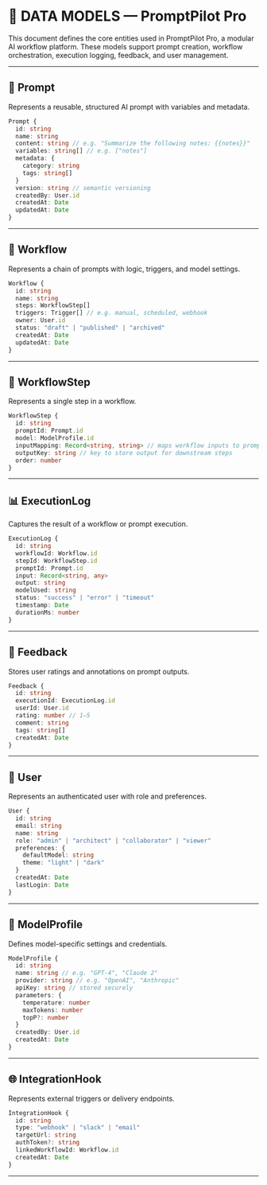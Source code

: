 # 🧬 DATA MODELS — PromptPilot Pro

This document defines the core entities used in PromptPilot Pro, a modular AI workflow platform. These models support prompt creation, workflow orchestration, execution logging, feedback, and user management.

---

## 📄 Prompt

Represents a reusable, structured AI prompt with variables and metadata.

```ts
Prompt {
  id: string
  name: string
  content: string // e.g. "Summarize the following notes: {{notes}}"
  variables: string[] // e.g. ["notes"]
  metadata: {
    category: string
    tags: string[]
  }
  version: string // semantic versioning
  createdBy: User.id
  createdAt: Date
  updatedAt: Date
}
```

---

## 🔗 Workflow

Represents a chain of prompts with logic, triggers, and model settings.

```ts
Workflow {
  id: string
  name: string
  steps: WorkflowStep[]
  triggers: Trigger[] // e.g. manual, scheduled, webhook
  owner: User.id
  status: "draft" | "published" | "archived"
  createdAt: Date
  updatedAt: Date
}
```

---

## 🔧 WorkflowStep

Represents a single step in a workflow.

```ts
WorkflowStep {
  id: string
  promptId: Prompt.id
  model: ModelProfile.id
  inputMapping: Record<string, string> // maps workflow inputs to prompt variables
  outputKey: string // key to store output for downstream steps
  order: number
}
```

---

## 📊 ExecutionLog

Captures the result of a workflow or prompt execution.

```ts
ExecutionLog {
  id: string
  workflowId: Workflow.id
  stepId: WorkflowStep.id
  promptId: Prompt.id
  input: Record<string, any>
  output: string
  modelUsed: string
  status: "success" | "error" | "timeout"
  timestamp: Date
  durationMs: number
}
```

---

## 🧠 Feedback

Stores user ratings and annotations on prompt outputs.

```ts
Feedback {
  id: string
  executionId: ExecutionLog.id
  userId: User.id
  rating: number // 1–5
  comment: string
  tags: string[]
  createdAt: Date
}
```

---

## 👤 User

Represents an authenticated user with role and preferences.

```ts
User {
  id: string
  email: string
  name: string
  role: "admin" | "architect" | "collaborator" | "viewer"
  preferences: {
    defaultModel: string
    theme: "light" | "dark"
  }
  createdAt: Date
  lastLogin: Date
}
```

---

## 🧩 ModelProfile

Defines model-specific settings and credentials.

```ts
ModelProfile {
  id: string
  name: string // e.g. "GPT-4", "Claude 2"
  provider: string // e.g. "OpenAI", "Anthropic"
  apiKey: string // stored securely
  parameters: {
    temperature: number
    maxTokens: number
    topP?: number
  }
  createdBy: User.id
  createdAt: Date
}
```

---

## 🌐 IntegrationHook

Represents external triggers or delivery endpoints.

```ts
IntegrationHook {
  id: string
  type: "webhook" | "slack" | "email"
  targetUrl: string
  authToken?: string
  linkedWorkflowId: Workflow.id
  createdAt: Date
}
```

---

